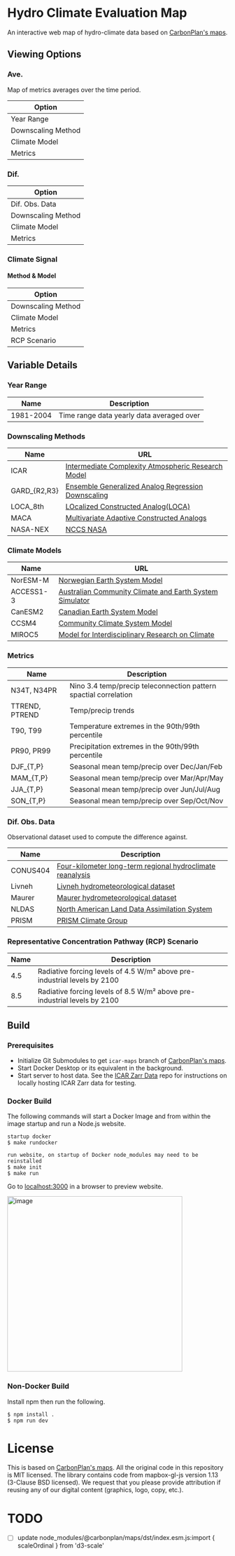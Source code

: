 # Hydro Climate Evaluation Map
An interactive web map of hydro-climate data based on [CarbonPlan's maps](https://github.com/carbonplan/maps).

## Viewing Options
### Ave.
Map of metrics averages over the time period.

| **Option**         |
|--------------------|
| Year Range         |
| Downscaling Method |
| Climate Model      |
| Metrics            |

### Dif.

| **Option**         |
|--------------------|
| Dif. Obs. Data     |
| Downscaling Method |
| Climate Model      |
| Metrics            |

### Climate Signal
#### Method & Model

| **Option**         |
|--------------------|
| Downscaling Method |
| Climate Model      |
| Metrics            |
| RCP Scenario       |


## Variable Details
### Year Range

| **Name**  | **Description**                           |
|-----------|-------------------------------------------|
| 1981-2004 | Time range data yearly data averaged over |
### Downscaling Methods

| **Name**     | **URL**                                                                                             |
|--------------|-----------------------------------------------------------------------------------------------------|
| ICAR         | [Intermediate Complexity Atmospheric Research Model](https://github.com/NCAR/icar)                  |
| GARD_{R2,R3} | [Ensemble Generalized Analog Regression Downscaling](https://github.com/NCAR/GARD)                  |
| LOCA_8th     | [LOcalized Constructed Analog(LOCA)](https://github.com/NCAR/LOCA_Downscaling_Analysis)             |
| MACA         | [Multivariate Adaptive Constructed Analogs](https://climate.northwestknowledge.net/MACA/index.php)  |
| NASA-NEX     | [NCCS NASA](https://www.nccs.nasa.gov/services/data-collections/land-based-products/nex-gddp-cmip6) |
### Climate Models

| **Name**  | **URL**                                                                                                                                 |
|-----------|-----------------------------------------------------------------------------------------------------------------------------------------|
| NorESM-M  | [Norwegian Earth System Model](https://github.com/NorESMhub/NorESM)                                                                     |
| ACCESS1-3 | [Australian Community Climate and Earth System Simulator](https://www.csiro.au/en/research/environmental-impacts/climate-change/access) |
| CanESM2   | [Canadian Earth System Model](https://climate-scenarios.canada.ca/?page=pred-canesm2)                                                   |
| CCSM4     | [Community Climate System Model](https://www2.cesm.ucar.edu/models/ccsm4.0/)                                                            |
| MIROC5    | [Model for Interdisciplinary Research on Climate](https://www.icesfoundation.org/Pages/ScienceItemDetails.aspx?siid=181)                |
### Metrics

| **Name**       | **Description**                                                  |
|----------------|------------------------------------------------------------------|
| N34T, N34PR    | Nino 3.4 temp/precip teleconnection pattern spactial correlation |
| TTREND, PTREND | Temp/precip trends                                               |
| T90, T99       | Temperature extremes in the 90th/99th percentile                 |
| PR90, PR99     | Precipitation extremes in the 90th/99th percentile               |
| DJF_{T,P}      | Seasonal mean temp/precip over Dec/Jan/Feb                       |
| MAM_{T,P}      | Seasonal mean temp/precip over Mar/Apr/May                       |
| JJA_{T,P}      | Seasonal mean temp/precip over Jun/Jul/Aug                       |
| SON_{T,P}      | Seasonal mean temp/precip over Sep/Oct/Nov                       |

### Dif. Obs. Data
Observational dataset used to compute the difference against.

| **Name** | **Description** |
|----------|-----------------|
| CONUS404 | [Four-kilometer long-term regional hydroclimate reanalysis ](https://www.usgs.gov/data/conus404-four-kilometer-long-term-regional-hydroclimate-reanalysis-over-conterminous-united)                |
| Livneh   | [Livneh hydrometeorological dataset](https://climatedataguide.ucar.edu/climate-data/livneh-gridded-precipitation-and-other-meteorological-variables-continental-us-mexico)                |
| Maurer   | [Maurer hydrometeorological dataset](https://www.engr.scu.edu/~emaurer/gridded_obs/index_gridded_obs.html)                |
| NLDAS    | [North American Land Data Assimilation System](https://ldas.gsfc.nasa.gov/nldas)                |
| PRISM    | [PRISM Climate Group](https://prism.oregonstate.edu/) |
### Representative Concentration Pathway (RCP) Scenario

| **Name** | **Description**                                                          |
|----------|--------------------------------------------------------------------------|
| 4.5      | Radiative forcing levels of 4.5 W/m² above pre-industrial levels by 2100 |
| 8.5      | Radiative forcing levels of 8.5 W/m² above pre-industrial levels by 2100 |



## Build
### Prerequisites
- Initialize Git Submodules to get `icar-maps` branch of [CarbonPlan's maps](https://github.com/scrasmussen/carbonplan-maps).
- Start Docker Desktop or its equivalent in the background.
- Start server to host data.
  See the [ICAR Zarr Data](https://github.com/scrasmussen/icar-zarr-data) repo for instructions on locally hosting ICAR Zarr data for testing.

### Docker Build
The following commands will start a Docker Image and from within the image startup and run a Node.js website.
```
startup docker
$ make rundocker

run website, on startup of Docker node_modules may need to be reinstalled
$ make init
$ make run
```
Go to [localhost:3000](http://localhost:3000) in a browser to preview website.

<img width="400" alt="image" src="https://github.com/scrasmussen/icar-maps/assets/5750642/5ab5462d-206c-4bb5-9a67-2ac45606ad22">




### Non-Docker Build
Install npm then run the following.
```
$ npm install .
$ npm run dev
```

# License
This is based on [CarbonPlan's maps](https://github.com/carbonplan/maps).
All the original code in this repository is MIT licensed. The library contains code from mapbox-gl-js version 1.13 (3-Clause BSD licensed). We request that you please provide attribution if reusing any of our digital content (graphics, logo, copy, etc.).


# TODO
- [ ] update node_modules/@carbonplan/maps/dst/index.esm.js:import { scaleOrdinal } from 'd3-scale'
